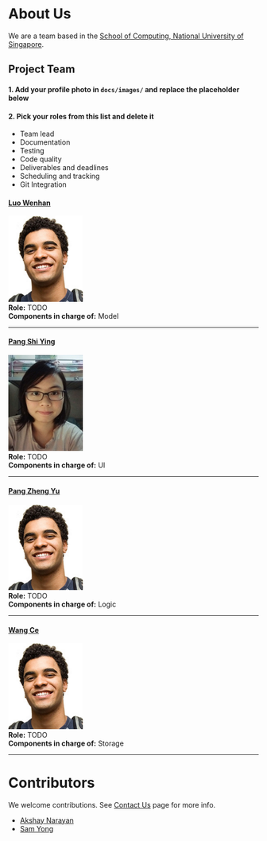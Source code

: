 # About Us

We are a team based in the [School of Computing, National University of Singapore](http://www.comp.nus.edu.sg).

## Project Team

#### 1. Add your profile photo in `docs/images/` and replace the placeholder below

#### 2. Pick your roles from this list and delete it
 * Team lead
 * Documentation
 * Testing
 * Code quality
 * Deliverables and deadlines
 * Scheduling and tracking
 * Git Integration

#### [Luo Wenhan](http://github.com/FausticSun)
<img src="images/profile.png" width="150"> <br>
**Role:** TODO <br>
**Components in charge of:** Model <br>

-----

#### [Pang Shi Ying](http://github.com/invisidark)
<img src="images/shiying.png" width="150"> <br>
**Role:** TODO <br>
**Components in charge of:** UI <br>

-----

#### [Pang Zheng Yu](http://github.com/pzyu)
<img src="images/profile.png" width="150"> <br>
**Role:** TODO <br>
**Components in charge of:** Logic <br>

-----

#### [Wang Ce](https://github.com/wangce94)
<img src="images/profile.png" width="150"> <br>
**Role:** TODO <br>
**Components in charge of:** Storage <br>

 -----

# Contributors

We welcome contributions. See [Contact Us](ContactUs.md) page for more info.

* [Akshay Narayan](https://github.com/se-edu/addressbook-level4/pulls?q=is%3Apr+author%3Aokkhoy)
* [Sam Yong](https://github.com/se-edu/addressbook-level4/pulls?q=is%3Apr+author%3Amauris)

